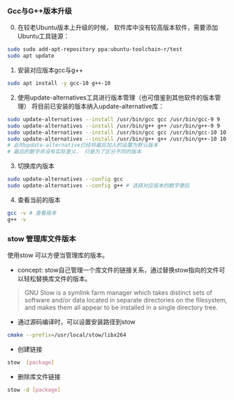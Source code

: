 ### Gcc与G++版本升级
0. 在较老Ubuntu版本上升级的时候， 软件库中没有较高版本软件，需要添加Ubuntu工具链源：
```bash
sudo sudo add-apt-repository ppa:ubuntu-toolchain-r/test
sudo apt update
```
1. 安装对应版本gcc与g++
```bash
sudo apt install -y gcc-10 g++-10
```
2. 使用update-alternatives工具进行版本管理（也可借鉴到其他软件的版本管理）
将目前已安装的版本纳入update-alternative库：
```bash
sudo update-alternatives --install /usr/bin/gcc gcc /usr/bin/gcc-9 9
sudo update-alternatives --install /usr/bin/g++ g++ /usr/bin/g++-9 9
sudo update-alternatives --install /usr/bin/gcc gcc /usr/bin/gcc-10 10
sudo update-alternatives --install /usr/bin/g++ g++ /usr/bin/g++-10 10
# 此时update-alternative已经将最后加入的设置为默认版本
# 最后的数字并没有实际意义， 只是为了区分不同的版本
```
3. 切换库内版本
```bash
sudo update-alternatives --config gcc
sudo update-alternatives --config g++ # 选择对应版本的数字便后
```
4. 查看当前的版本
```bash
gcc -v # 查看版本
g++ -v 
```
### stow 管理库文件版本
使用stow 可以方便当管理库的版本。
- concept: stow自己管理一个库文件的链接关系，通过替换stow指向的文件可以轻松替换库文件的版本。
> GNU Stow is a symlink farm manager which takes distinct sets of software and/or data located in separate directories on the filesystem, and makes them all appear to be installed in a single directory tree.
- 通过源码编译时，可以设置安装路径到stow
```bash
cmake --prefix=/usr/local/stow/libx264
```
- 创建链接
```bash
stow  [package]
```
- 删除库文件链接
```bash
stow -d [package]
```